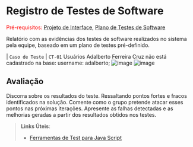 # Registro de Testes de Software

<span style="color:red">Pré-requisitos: <a href="3-Projeto de Interface.md"> Projeto de Interface</a></span>, <a href="8-Plano de Testes de Software.md"> Plano de Testes de Software</a>

Relatório com as evidências dos testes de software realizados no sistema pela equipe, baseado em um plano de testes pré-definido.

|  `Caso de Teste`           |  `CT-01`
Usuários Adalberto Ferreira Cruz não está cadastrado na base: username: adalberto;
![image](https://user-images.githubusercontent.com/94413402/173254754-85cba624-6964-487f-8ddb-e248e3f04eca.png)
![image](https://user-images.githubusercontent.com/94413402/173254814-f7e6a281-c264-459b-8250-6bd820d2b6e3.png)






## Avaliação

Discorra sobre os resultados do teste. Ressaltando pontos fortes e fracos identificados na solução. Comente como o grupo pretende atacar esses pontos nas próximas iterações. Apresente as falhas detectadas e as melhorias geradas a partir dos resultados obtidos nos testes.

> **Links Úteis**:
> - [Ferramentas de Test para Java Script](https://geekflare.com/javascript-unit-testing/)
